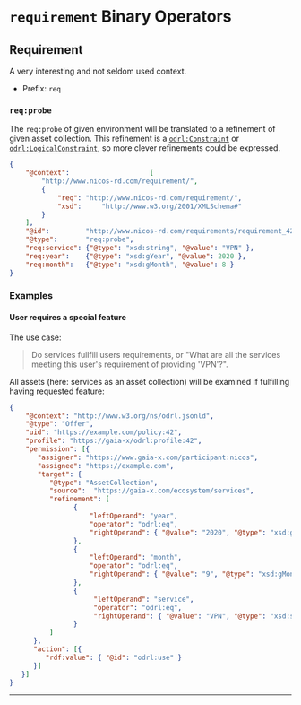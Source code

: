 
# `requirement` Binary Operators

## Requirement

A very interesting and not seldom used context.

- Prefix: `req`


### `req:probe`

The `req:probe` of given environment will be translated to a refinement of given
 asset collection. This refinement is a
 [`odrl:Constraint`](https://www.w3.org/TR/odrl-model/#constraint-class) or 
 [`odrl:LogicalConstraint`](https://www.w3.org/TR/odrl-model/#constraint-logical), so
 more clever refinements could be expressed. 

```json
{
    "@context":                    [
        "http://www.nicos-rd.com/requirement/",
        {
            "req": "http://www.nicos-rd.com/requirement/",
            "xsd":     "http://www.w3.org/2001/XMLSchema#"
        }
    ],
    "@id":         "http://www.nicos-rd.com/requirements/requirement_42",
    "@type":       "req:probe",
    "req:service": {"@type": "xsd:string", "@value": "VPN" },
    "req:year":    {"@type": "xsd:gYear", "@value": 2020 },
    "req:month":   {"@type": "xsd:gMonth", "@value": 8 }
}
```

### Examples

#### User requires a special feature

The use case:

> Do services fullfill users requirements, or
> "What are all the services meeting this user's requirement of providing 'VPN'?".
>

All assets (here: services as an asset collection) will be examined if fulfilling
 having requested feature: 

```json
{
    "@context": "http://www.w3.org/ns/odrl.jsonld",
    "@type": "Offer",
    "uid": "https://example.com/policy:42",
    "profile": "https://gaia-x/odrl:profile:42",
    "permission": [{
       "assigner": "https://www.gaia-x.com/participant:nicos",
       "assignee": "https://example.com",
       "target": {
          "@type": "AssetCollection",
          "source":  "https://gaia-x.com/ecosystem/services",
          "refinement": [
                {
                    "leftOperand": "year",
                    "operator": "odrl:eq",
                    "rightOperand": { "@value": "2020", "@type": "xsd:gYear" }
                },
                {
                    "leftOperand": "month",
                    "operator": "odrl:eq",
                    "rightOperand": { "@value": "9", "@type": "xsd:gMonth" }
                },
                {
                     "leftOperand": "service",
                     "operator": "odrl:eq",
                     "rightOperand": { "@value": "VPN", "@type": "xsd:string" }
                }
          ]
      },
      "action": [{
         "rdf:value": { "@id": "odrl:use" }    
      }]
   }]
}
```

---
